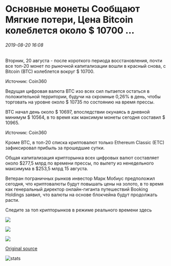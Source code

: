 # Основные монеты Сообщают Мягкие потери, Цена Bitcoin колеблется около $ 10700 ...

###### 2019-08-20 16:08

Вторник, 20 августа - после короткого периода восстановления, почти все топ-20 монет по рыночной капитализации вошли в красный снова, с Bitcoin (BTC) колеблется вокруг $ 10700.

Источник: Coin360

Ведущая цифровая валюта BTC изо всех сил пытается остаться в положительной территории, будучи на скромные 0,26% в день, чтобы торговать на уровне около $ 10735 по состоянию на время прессы.

BTC начал день около $ 10697, впоследствии окунаясь в дневной минимум $ 10564, в то время как максимум монеты сегодня составил $ 10965.

Источник: Coin360

Кроме BTC, в топ-20 списка криптовалют только Ethereum Classic (ETC) зафиксировал прибыль за прошедшие сутки.

Общая капитализация крипторынка всех цифровых валют составляет около $277,5 млрд по времени прессы, по вылету из ненедельного максимума в $253,5 млрд 15 августа.

Ветеран пограничных рынков инвестор Марк Мобиус предположил сегодня, что криптовалюты будут повышать цены на золото, в то время как генеральный директор онлайн-гиганта путешествий Booking Holdings заявил, что валюты на основе блокчейна будут продолжать расти.

Следите за топ крипторынков в режиме реального времени здесь

![](https://s3.cointelegraph.com/storage/uploads/view/81c03df067bd299e43e14010d9ff17f1.png)

![](https://s3.cointelegraph.com/storage/uploads/view/8beaaced5c3b8caa17cd55e8e5e06f90.png)

![](https://s3.cointelegraph.com/storage/uploads/view/ebda2c5d52552c6a0773c87fcf312e0c.png)

[Original source](https://cointelegraph.com/news/major-coins-report-mild-losses-bitcoin-price-hovers-around-10-700)

![stats](https://c.statcounter.com/11760860/0/a89fa40b/1/ "stats")